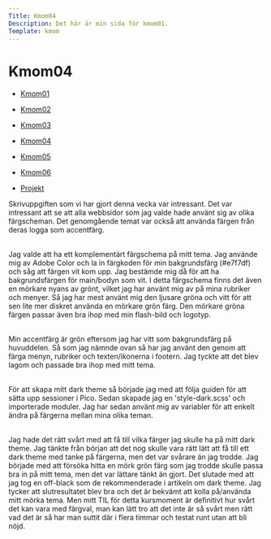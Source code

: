```yaml
---
Title: Kmom04
Description: Det här är min sida för kmom01.
Template: kmom
---
```


Kmom04
==========================

<div class="kmomreport menu">
<a href="kmom01" aria-label="menu"><ul><li>Kmom01</li></ul></a>
<a href="kmom02" aria-label="menu"><ul><li>Kmom02</li></ul></a>
<a href="kmom03" aria-label="menu"><ul><li>Kmom03</li></ul></a>
<a href="kmom04" aria-label="menu"><ul><li>Kmom04</li></ul></a>
<a href="kmom05" aria-label="menu"><ul><li>Kmom05</li></ul></a>
<a href="kmom06" aria-label="menu"><ul><li>Kmom06</li></ul></a>
<a href="kmom10" aria-label="menu"><ul><li>Projekt</li></ul></a>
</div>

<div class="kmomreport">
<p>Skrivuppgiften som vi har gjort denna vecka var intressant. Det var intressant att se att alla webbsidor som jag valde hade använt sig av olika färgscheman. Det genomgående temat var också att använda färgen från deras logga som accentfärg.<br><br></p>

<p>Jag valde att ha ett komplementärt färgschema på mitt tema. Jag använde mig av Adobe Color och la in färgkoden för min bakgrundsfärg (#e7f7df) och såg att färgen vit kom upp. Jag bestämde mig då för att ha bakgrundsfärgen för main/bodyn som vit. I detta färgschema finns det även en mörkare nyans av grönt, vilket jag har använt mig av på mina rubriker och menyer. Så jag har mest använt mig den ljusare gröna och vitt för att sen lite mer diskret använda en mörkare grön färg. Den mörkare gröna färgen passar även bra ihop med min flash-bild och logotyp.<br><br></p>

<p>Min accentfärg är grön eftersom jag har vitt som bakgrundsfärg på huvuddelen. Så som jag nämnde ovan så har jag använt den genom att färga menyn, rubriker och texten/ikonerna i footern. Jag tyckte att det blev lagom och passade bra ihop med mitt tema.<br><br></p>

<p>För att skapa mitt dark theme så började jag med att följa guiden för att sätta upp sessioner i Pico. Sedan skapade jag en 'style-dark.scss' och importerade moduler. Jag har sedan använt mig av variabler för att enkelt ändra på färgerna mellan mina olika teman.<br><br></p>

<p>Jag hade det rätt svårt med att få till vilka färger jag skulle ha på mitt dark theme. Jag tänkte från början att det nog skulle vara rätt lätt att få till ett dark theme med tanke på färgerna, men det var svårare än jag trodde. Jag började med att försöka hitta en mörk grön färg som jag trodde skulle passa bra in på mitt tema, men det var lättare tänkt än gjort. Det slutade med att jag tog en off-black som de rekommenderade i artikeln om dark theme. Jag tycker att slutresultatet blev bra och det är bekvämt att kolla på/använda mitt mörka tema. Men mitt TIL för detta kursmoment är definitivt hur svårt det kan vara med färgval, man kan lätt tro att det inte är så svårt men rätt vad det är så har man suttit där i flera timmar och testat runt utan att bli nöjd.</p>

</div>
